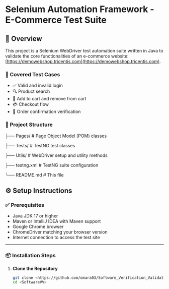 # Selenium Automation Framework - E-Commerce Test Suite

## 📌 Overview

This project is a Selenium WebDriver test automation suite written in Java to validate the core functionalities of an e-commerce website: [https://demowebshop.tricentis.com](https://demowebshop.tricentis.com).

### 🧪 Covered Test Cases

- ✅ Valid and invalid login
- 🔍 Product search
- 🛒 Add to cart and remove from cart
- 💳 Checkout flow
- 🧾 Order confirmation verification

### 🧱 Project Structure

├── Pages/ # Page Object Model (POM) classes

├── Tests/ # TestNG test classes

├── Utils/ # WebDriver setup and utility methods

├── testng.xml # TestNG suite configuration

└── README.md # This file

## ⚙️ Setup Instructions

### ✅ Prerequisites

- Java JDK 17 or higher
- Maven or IntelliJ IDEA with Maven support
- Google Chrome browser
- ChromeDriver matching your browser version
- Internet connection to access the test site

---

### 📦 Installation Steps

1. **Clone the Repository**
   ```bash
   git clone <https://github.com/omara03/Software_Verification_Validation>
   cd <SoftwareVV>
